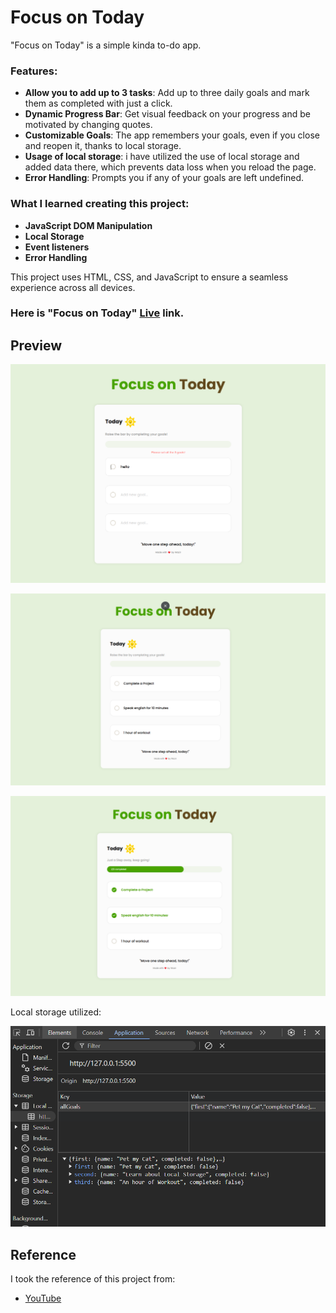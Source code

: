 # Focus on Today

"Focus on Today" is a simple kinda to-do app.

### Features:
- **Allow you to add up to 3 tasks**: Add up to three daily goals and mark them as completed with just a click.
- **Dynamic Progress Bar**: Get visual feedback on your progress and be motivated by changing quotes.
- **Customizable Goals**: The app remembers your goals, even if you close and reopen it, thanks to local storage.
- **Usage of local storage**: i have utilized the use of local storage and added data there, which prevents data loss when you reload the page.
- **Error Handling**: Prompts you if any of your goals are left undefined.

### What I learned creating this project:
- **JavaScript DOM Manipulation**
- **Local Storage**
- **Event listeners**
- **Error Handling**

This project uses HTML, CSS, and JavaScript to ensure a seamless experience across all devices.


### Here is "Focus on Today" [Live](https://focusontodaybyme.netlify.app/) link.

## Preview
<p align="center">
    <img src="./images/image2.png" />
</p>
<p align="center">
    <img src="./images/image0.png" />
</p>
<p align="center">
    <img src="./images/image1.png" />
</p>

Local storage utilized:
<p align="center">
    <img src="./images/image.png" />
</p>

## Reference
I took the reference of this project from:
- [YouTube](https://www.youtube.com/watch?v=fEl3ENm__rg&list=PLfEr2kn3s-br9ZFmejfLhAgMbGgbpdof8&index=115)
